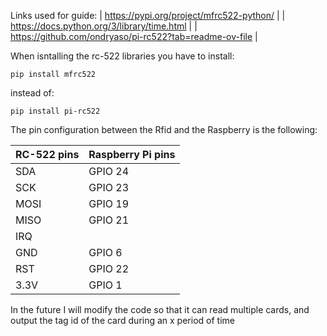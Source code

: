 Links used for guide:
| https://pypi.org/project/mfrc522-python/ |
| https://docs.python.org/3/library/time.html |
| https://github.com/ondryaso/pi-rc522?tab=readme-ov-file |

When isntalling the rc-522 libraries you have to install:
```
pip install mfrc522
```
instead of:
```
pip install pi-rc522
```

The pin configuration between the Rfid and the Raspberry is the following:

| RC-522 pins | Raspberry Pi pins |
| --- | --- |
| SDA | GPIO 24 |
| SCK | GPIO 23 |
| MOSI | GPIO 19 |
| MISO | GPIO 21 |
| IRQ |  |
| GND | GPIO 6 |
| RST | GPIO 22 |
| 3.3V | GPIO 1 |

In the future I will modify the code so that it can read multiple cards, and output the tag id of the card during an x period of time
